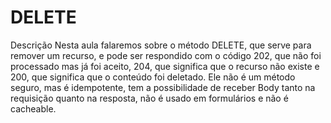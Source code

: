 # DELETE

Descrição
Nesta aula falaremos sobre o método DELETE, que serve para remover um recurso, e pode ser respondido com o código 202, que não foi processado mas já foi aceito, 204, que significa que o recurso não existe e 200, que significa que o conteúdo foi deletado. Ele não é um método seguro, mas é idempotente, tem a possibilidade de receber Body tanto na requisição quanto na resposta, não é usado em formulários e não é cacheable.